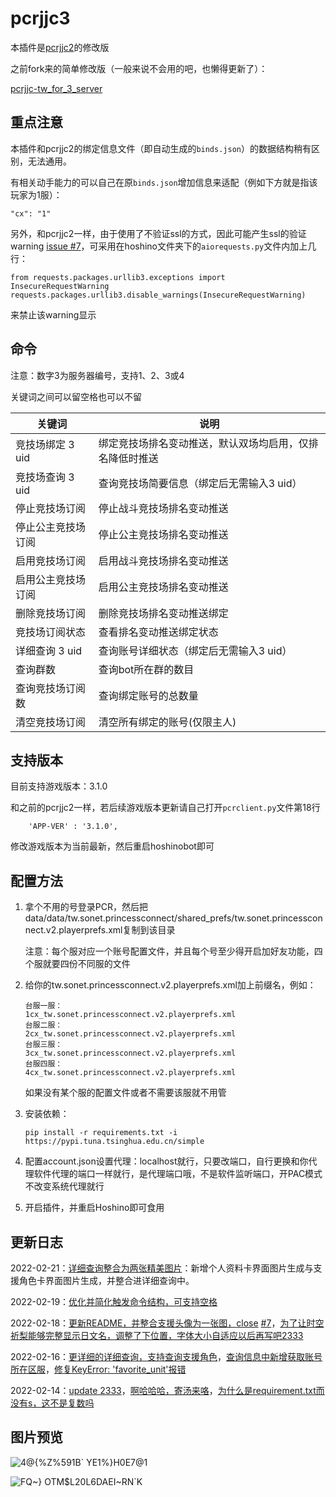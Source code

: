 # pcrjjc3

本插件是[pcrjjc2](https://github.com/cc004/pcrjjc2/tree/tw)的修改版

之前fork来的简单修改版（一般来说不会用的吧，也懒得更新了）：

[pcrjjc-tw_for_3_server](https://github.com/azmiao/pcrjjc-tw_for_3_server)

## 重点注意

本插件和pcrjjc2的绑定信息文件（即自动生成的`binds.json`）的数据结构稍有区别，无法通用。

有相关动手能力的可以自己在原`binds.json`增加信息来适配（例如下方就是指该玩家为1服）：
```
"cx": "1"
```

另外，和pcrjjc2一样，由于使用了不验证ssl的方式，因此可能产生ssl的验证warning [issue #7](https://github.com/azmiao/pcrjjc3-tw/issues/7)，可采用在hoshino文件夹下的`aiorequests.py`文件内加上几行：
```
from requests.packages.urllib3.exceptions import InsecureRequestWarning
requests.packages.urllib3.disable_warnings(InsecureRequestWarning)
```
来禁止该warning显示

## 命令

注意：数字3为服务器编号，支持1、2、3或4

关键词之间可以留空格也可以不留

| 关键词             | 说明                                                     |
| ------------------ | -------------------------------------------------------- |
| 竞技场绑定 3 uid   | 绑定竞技场排名变动推送，默认双场均启用，仅排名降低时推送 |
| 竞技场查询 3 uid   | 查询竞技场简要信息（绑定后无需输入3 uid）                |
| 停止竞技场订阅     | 停止战斗竞技场排名变动推送                               |
| 停止公主竞技场订阅 | 停止公主竞技场排名变动推送                               |
| 启用竞技场订阅     | 启用战斗竞技场排名变动推送                               |
| 启用公主竞技场订阅 | 启用公主竞技场排名变动推送                               |
| 删除竞技场订阅     | 删除竞技场排名变动推送绑定                               |
| 竞技场订阅状态     | 查看排名变动推送绑定状态                                 |
| 详细查询 3 uid     | 查询账号详细状态（绑定后无需输入3 uid）                  |
| 查询群数           | 查询bot所在群的数目                                      |
| 查询竞技场订阅数   | 查询绑定账号的总数量                                     |
| 清空竞技场订阅     | 清空所有绑定的账号(仅限主人)                             |

## 支持版本

目前支持游戏版本：3.1.0

和之前的pcrjjc2一样，若后续游戏版本更新请自己打开`pcrclient.py`文件第18行
```
    'APP-VER' : '3.1.0',
```
修改游戏版本为当前最新，然后重启hoshinobot即可

## 配置方法

1. 拿个不用的号登录PCR，然后把data/data/tw.sonet.princessconnect/shared_prefs/tw.sonet.princessconnect.v2.playerprefs.xml复制到该目录

    注意：每个服对应一个账号配置文件，并且每个号至少得开启加好友功能，四个服就要四份不同服的文件

2. 给你的tw.sonet.princessconnect.v2.playerprefs.xml加上前缀名，例如：
    ```
    台服一服：
    1cx_tw.sonet.princessconnect.v2.playerprefs.xml
    台服二服：
    2cx_tw.sonet.princessconnect.v2.playerprefs.xml
    台服三服：
    3cx_tw.sonet.princessconnect.v2.playerprefs.xml
    台服四服：
    4cx_tw.sonet.princessconnect.v2.playerprefs.xml
    ```
    如果没有某个服的配置文件或者不需要该服就不用管

3. 安装依赖：
    ```
    pip install -r requirements.txt -i https://pypi.tuna.tsinghua.edu.cn/simple
    ```

4. 配置account.json设置代理：localhost就行，只要改端口，自行更换和你代理软件代理的端口一样就行，是代理端口哦，不是软件监听端口，开PAC模式不改变系统代理就行

5. 开启插件，并重启Hoshino即可食用

## 更新日志

2022-02-21：[详细查询整合为两张精美图片](https://github.com/azmiao/pcrjjc3-tw/pull/9)：新增个人资料卡界面图片生成与支援角色卡界面图片生成，并整合进详细查询中。

2022-02-19：[优化并简化触发命令结构，可支持空格](https://github.com/azmiao/pcrjjc3-tw/commit/bc8413d944cdf4c17be62532494470878c9c9072)

2022-02-18：[更新README，并整合支援头像为一张图，](https://github.com/azmiao/pcrjjc3-tw/commit/98157067f590bb351c868c71bba3848b79afe80e)[close](https://github.com/azmiao/pcrjjc3-tw/commit/98157067f590bb351c868c71bba3848b79afe80e) [#7](https://github.com/azmiao/pcrjjc3-tw/issues/7)，[为了让时空祈梨能够完整显示日文名，调整了下位置，字体大小自适应以后再写吧2333](https://github.com/azmiao/pcrjjc3-tw/commit/3db3f161d835114247f12bc51ae2cdb08549be8c)

2022-02-16：[更详细的详细查询，支持查询支援角色](https://github.com/azmiao/pcrjjc3-tw/commit/c0eb4d969a5212db51c422b8155c94bbb0a6a823)，[查询信息中新增获取账号所在区服](https://github.com/azmiao/pcrjjc3-tw/commit/5f1e3d4a13f5b35bb7838221d1114a366f420ee9)，[修复KeyError: 'favorite_unit'报错](https://github.com/azmiao/pcrjjc3-tw/commit/d903a06c03f6d1aaf37ddf5ffcc7afad8157eaa3) 

2022-02-14：[update 2333](https://github.com/azmiao/pcrjjc3-tw/commit/59a780891926eddce225f984e4d2b578803cdd06)，[啊哈哈哈，寄汤来咯](https://github.com/azmiao/pcrjjc3-tw/commit/84568f9ff5db897fd14e509da77a7d2aa438ae08)，[为什么是requirement.txt而没有s，这不是复数吗](https://github.com/azmiao/pcrjjc3-tw/commit/ee4a79c844c23cf348db53e9d5d833f6b3f42797)

## 图片预览
![4@{%Z%591B` YE1%}H0E7@1](https://user-images.githubusercontent.com/71607036/154960896-1d183705-0805-4f80-9cf2-6de13d35c5c3.jpg)

![FQ~} OTM$L20L6DAEI~RN`K](https://user-images.githubusercontent.com/71607036/154960912-6fd4f1fb-df38-4ef6-997c-af01b71810f4.PNG)
